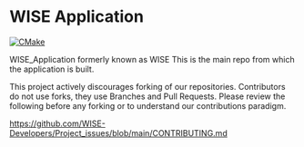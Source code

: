 # WISE Application
[![CMake](https://github.com/WISE-Developers/WISE_Application/actions/workflows/cmake.yml/badge.svg)](https://github.com/WISE-Developers/WISE_Application/actions/workflows/cmake.yml)

WISE_Application formerly known as WISE
This is the main repo from which the application is built.

This project actively discourages forking of our repositories. 
Contributors do not use forks, they use Branches and Pull Requests. 
Please review the following before any forking or to understand our contributions paradigm.

https://github.com/WISE-Developers/Project_issues/blob/main/CONTRIBUTING.md
